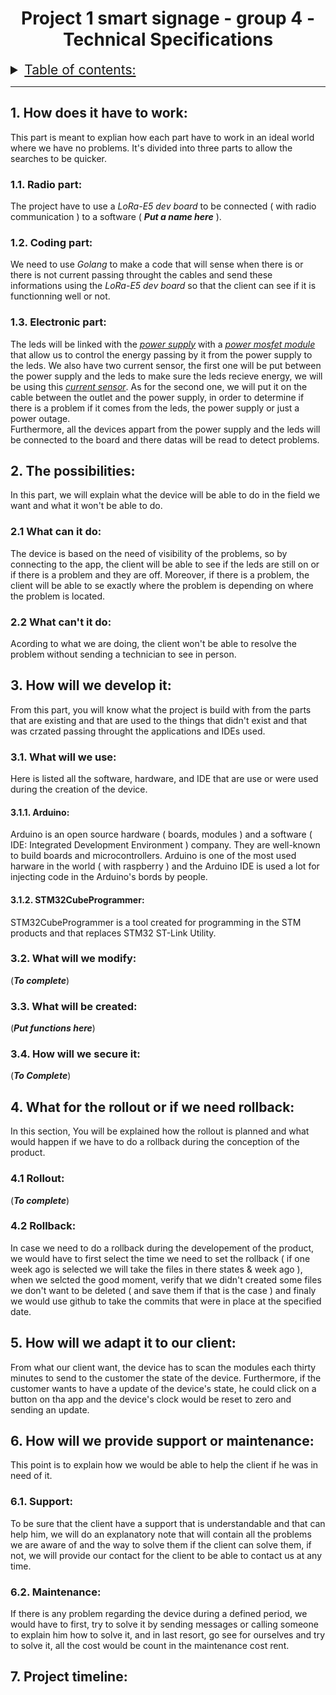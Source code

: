 <h1 style="text-align: center">Project 1 smart signage - group 4 - Technical Specifications</h1>

<details> 
<summary style="text-decoration: underline; font-size:150%">Table of contents:</summary>

- [1. How does it have to work:](#1-how-does-it-have-to-work)
	- [1.1. Radio part:](#11-radio-part)
	- [1.2. Coding part:](#12-coding-part)
	- [1.3. Electronic part:](#13-electronic-part)
- [2. The possibilities:](#2-the-possibilities)
	- [2.1. What can it do:](#21-what-can-it-do)
	- [2.2. What can't it do:](#22-what-cant-it-do)
- [3. How will we develop it:](#3-how-will-we-develop-it)
	- [3.1. What will we use:](#31-what-will-we-use)
		- [3.1.1. Arduino:](#311-arduino)
		- [3.1.2. STM32CubeProgrammer:](#312-stm32cubeprogrammer)
	- [3.2. What will be modify:](#32-what-will-we-modify)
	- [3.3. What will be created:](#33-what-will-be-created)
- [4. What for the rollout or if we need rollback:](#4-what-for-the-rollout-or-if-we-need-rollback)
	- [4.1. Rollout:](#41-rollout)
	- [4.2. Rollback:](#42-rollback)
- [5. How will we adapt it to our client:](#5-how-will-we-adapt-it-to-our-client)
- [6. How will we provide support or maintenance:](#6-how-will-we-provide-support-or-maintenance)
	- [6.1. Support:](#61-support)
	- [6.2. Maintenance:](#62-maintenance)
- [7. Project timeline:](#7-project-timeline)

</details>

--- 
## 1. How does it have to work:

This part is meant to explian how each part have to work in an ideal world where we have no problems. It's divided into three parts to allow the searches to be quicker.

### 1.1. Radio part:

The project have to use a *LoRa-E5 dev board* to be connected ( with radio communication ) to a software ( ***Put a name here*** ).

### 1.2. Coding part:

We need to use *Golang* to make a code that will sense when there is or there is not current passing throught the cables and send these informations using the *LoRa-E5 dev board* so that the client can see if it is functionning well or not.

### 1.3. Electronic part:

The leds will be linked with the [*power supply*](https://glpower.eu/en/product/gpv-18/) with a [*power mosfet module*](https://www.robotics.org.za/XY-MOS) that allow us to control the energy passing by it from the power supply to the leds. We also have two current sensor, the first one will be put between the power supply and the leds to make sure the leds recieve energy, we will be using this [*current sensor*](https://www.elecrow.com/acs712-current-sensor-30a-p-710.html). As for the second one, we will put it on the cable between the outlet and the power supply, in order to determine if there is a problem if it comes from the leds, the power supply or just a power outage.
<br>Furthermore, all the devices appart from the power supply and the leds will be connected to the board and there datas will be read to detect problems. 

## 2. The possibilities:

In this part, we will explain what the device will be able to do in the field we want and what it won't be able to do.

### 2.1 What can it do:

The device is based on the need of visibility of the problems, so by connecting to the app, the client will be able to see if the leds are still on or if there is a problem and they are off. Moreover, if there is a problem, the client will be able to se exactly where the problem is depending on where the problem is located.

### 2.2 What can't it do:

Acording to what we are doing, the client won't be able to resolve the problem without sending a technician to see in person.

## 3. How will we develop it:

From this part, you will know what the project is build with from the parts that are existing and that are used to the things that didn't exist and that was crzated passing throught the applications and IDEs used.

### 3.1. What will we use:

Here is listed all the software, hardware, and IDE that are use or were used during the creation of the device.

#### 3.1.1. Arduino: 

Arduino is an open source hardware ( boards, modules ) and a software ( IDE: Integrated Development Environment ) company. They are well-known to build boards and microcontrollers. Arduino is one of the most used harware in the world ( with raspberry ) and the Arduino IDE is used a lot for injecting code in the Arduino's bords by people.

#### 3.1.2. STM32CubeProgrammer:

STM32CubeProgrammer is a tool created for programming in the STM products and that replaces STM32 ST-Link Utility.

### 3.2. What will we modify:

(***To complete***)

### 3.3. What will be created:

(***Put functions here***)

### 3.4. How will we secure it:

(***To Complete***)

## 4. What for the rollout or if we need rollback:

In this section, You will be explained how the rollout is planned and what would happen if we have to do a rollback during the conception of the product.

### 4.1 Rollout:

(***To complete***)

### 4.2 Rollback:

In case we need to do a rollback during the developement of the product, we would have to first select the time we need to set the rollback ( if one week ago is selected we will take the files in there states & week ago ), when we selcted the good moment, verify that we didn't created some files we don't want to be deleted ( and save them if that is the case ) and finaly we would use github to take the commits that were in place at the specified date.

## 5. How will we adapt it to our client:

From what our client want, the device has to scan the modules each thirty minutes to send to the customer the state of the device. Furthermore, if the customer wants to have a update of the device's state, he could click on a button on tha app and the device's clock would be reset to zero and sending an update.

## 6. How will we provide support or maintenance:

This point is to explain how we would be able to help the client if he was in need of it.

### 6.1. Support:

To be sure that the client have a support that is understandable and that can help him, we will do an explanatory note that will contain all the problems we are aware of and the way to solve them if the client can solve them, if not, we will provide our contact for the client to be able to contact us at any time. 

### 6.2. Maintenance:

If there is any problem regarding the device during a defined period, we would have to first, try to solve it by sending messages or calling someone to explain him how to solve it, and in last resort, go see for ourselves and try to solve it, all the cost would be count in the maintenance cost rent.

## 7. Project timeline: